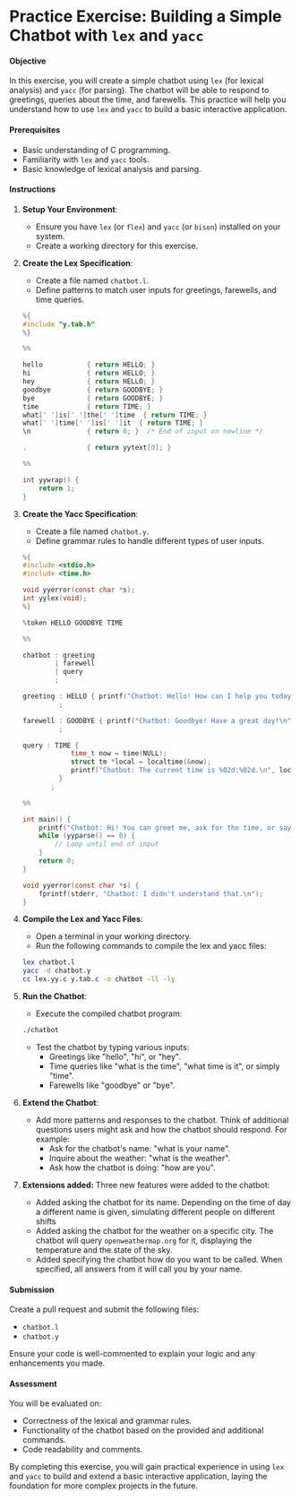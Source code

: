 # Practice Exercise: Building a Simple Chatbot with `lex` and `yacc`

#### Objective
In this exercise, you will create a simple chatbot using `lex` (for lexical analysis) and `yacc` (for parsing). The chatbot will be able to respond to greetings, queries about the time, and farewells. This practice will help you understand how to use `lex` and `yacc` to build a basic interactive application.

#### Prerequisites
- Basic understanding of C programming.
- Familiarity with `lex` and `yacc` tools.
- Basic knowledge of lexical analysis and parsing.

#### Instructions

1. **Setup Your Environment**:
   - Ensure you have `lex` (or `flex`) and `yacc` (or `bison`) installed on your system.
   - Create a working directory for this exercise.

2. **Create the Lex Specification**:
   - Create a file named `chatbot.l`.
   - Define patterns to match user inputs for greetings, farewells, and time queries.

   ```c
   %{
   #include "y.tab.h"
   %}

   %%

   hello           { return HELLO; }
   hi              { return HELLO; }
   hey             { return HELLO; }
   goodbye         { return GOODBYE; }
   bye             { return GOODBYE; }
   time            { return TIME; }
   what[' ']is[' ']the[' ']time  { return TIME; }
   what[' ']time[' ']is[' ']it  { return TIME; }
   \n              { return 0; }  /* End of input on newline */

   .               { return yytext[0]; }

   %%

   int yywrap() {
       return 1;
   }
   ```

3. **Create the Yacc Specification**:
   - Create a file named `chatbot.y`.
   - Define grammar rules to handle different types of user inputs.

   ```c
   %{
   #include <stdio.h>
   #include <time.h>

   void yyerror(const char *s);
   int yylex(void);
   %}

   %token HELLO GOODBYE TIME

   %%

   chatbot : greeting
           | farewell
           | query
           ;

   greeting : HELLO { printf("Chatbot: Hello! How can I help you today?\n"); }
            ;

   farewell : GOODBYE { printf("Chatbot: Goodbye! Have a great day!\n"); }
            ;

   query : TIME { 
               time_t now = time(NULL);
               struct tm *local = localtime(&now);
               printf("Chatbot: The current time is %02d:%02d.\n", local->tm_hour, local->tm_min);
            }
          ;

   %%

   int main() {
       printf("Chatbot: Hi! You can greet me, ask for the time, or say goodbye.\n");
       while (yyparse() == 0) {
           // Loop until end of input
       }
       return 0;
   }

   void yyerror(const char *s) {
       fprintf(stderr, "Chatbot: I didn't understand that.\n");
   }
   ```

4. **Compile the Lex and Yacc Files**:
   - Open a terminal in your working directory.
   - Run the following commands to compile the lex and yacc files:

   ```sh
   lex chatbot.l
   yacc -d chatbot.y
   cc lex.yy.c y.tab.c -o chatbot -ll -ly
   ```

5. **Run the Chatbot**:
   - Execute the compiled chatbot program:

   ```sh
   ./chatbot
   ```

   - Test the chatbot by typing various inputs:
     - Greetings like "hello", "hi", or "hey".
     - Time queries like "what is the time", "what time is it", or simply "time".
     - Farewells like "goodbye" or "bye".

6. **Extend the Chatbot**:
   - Add more patterns and responses to the chatbot. Think of additional questions users might ask and how the chatbot should respond. For example:
     - Ask for the chatbot's name: "what is your name".
     - Inquire about the weather: "what is the weather".
     - Ask how the chatbot is doing: "how are you".

7. **Extensions added:** Three new features were added to the chatbot:
   - Added asking the chatbot for its name. Depending on the time of day a different name is given, simulating different people on different shifts
   - Added asking the chatbot for the weather on a specific city. The chatbot will query `openweathermap.org` for it, displaying the temperature and the state of the sky.
   - Added specifying the chatbot how do you want to be called. When specified, all answers from it will call you by your name.

 
#### Submission
Create a pull request and submit the following files:
- `chatbot.l`
- `chatbot.y`

Ensure your code is well-commented to explain your logic and any enhancements you made.

#### Assessment
You will be evaluated on:
- Correctness of the lexical and grammar rules.
- Functionality of the chatbot based on the provided and additional commands.
- Code readability and comments.

By completing this exercise, you will gain practical experience in using `lex` and `yacc` to build and extend a basic interactive application, laying the foundation for more complex projects in the future.
